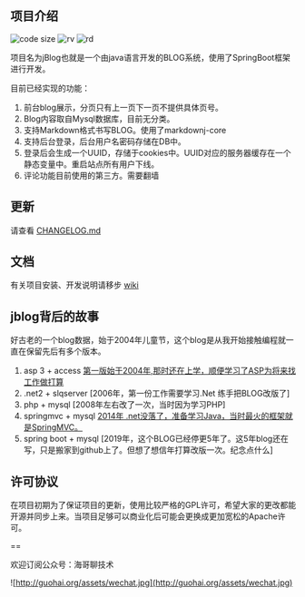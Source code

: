 ## 项目介绍
![code size](https://img.shields.io/github/languages/code-size/guohai163/jblog.svg?style=flat-square&color=6699FF)
![rv](https://img.shields.io/github/release/guohai163/jblog.svg?style=flat-square&color=CC6666)
![rd](https://img.shields.io/github/release-date/guohai163/jblog.svg?style=flat-square&color=99CCFF)

项目名为jBlog也就是一个由java语言开发的BLOG系统，使用了SpringBoot框架进行开发。

目前已经实现的功能：

1. 前台blog展示，分页只有上一页下一页不提供具体页号。
2. Blog内容取自Mysql数据库，目前无分类。
3. 支持Markdown格式书写BLOG。使用了markdownj-core
4. 支持后台登录，后台用户名密码存储在DB中。
5. 登录后会生成一个UUID，存储于cookies中。UUID对应的服务器缓存在一个静态变量中。重启站点所有用户下线。
6. 评论功能目前使用的第三方。需要翻墙

## 更新

请查看 [CHANGELOG.md](/CHANGELOG.md)

## 文档

有关项目安装、开发说明请移步 [wiki](https://github.com/guohai163/jblog/wiki/)

## jblog背后的故事

好古老的一个blog数据，始于2004年儿童节，这个blog是从我开始接触编程就一直在保留先后有多个版本。

1. asp 3 + access [第一版始于2004年,那时还在上学，顺便学习了ASP为将来找工作做打算](http://jblog.guohai.org/2004/6/1/blog/)
2. .net2 + slqserver [2006年，第一份工作需要学习.Net 练手把BLOG改版了]
3. php + mysql [2008年左右改了一次，当时因为学习PHP]
4. springmvc + mysql [2014年 .net没落了，准备学习Java，当时最火的框架就是SpringMVC。](http://jblog.guohai.org/2014/6/29/markdown_learm/)
5. spring boot + mysql [2019年，这个BLOG已经停更5年了。这5年blog还在写，只是搬家到github上了。但想了想信年打算改版一次。纪念点什么]


## 许可协议

在项目初期为了保证项目的更新，使用比较严格的GPL许可，希望大家的更改都能开源并同步上来。当项目足够可以商业化后可能会更换成更加宽松的Apache许可。

==

欢迎订阅公众号：海哥聊技术

![http://guohai.org/assets/wechat.jpg](http://guohai.org/assets/wechat.jpg)

